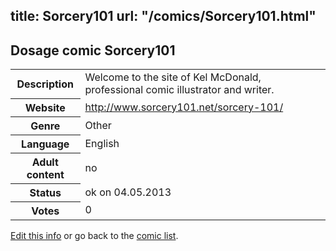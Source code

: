 title: Sorcery101
url: "/comics/Sorcery101.html"
---
Dosage comic Sorcery101
-----------------------------------------

<p id="msg"></p>
<script type="text/javascript">
if (window.location.search === '?edit_info_mail=sent_ok') {
  var elem = document.getElementById("msg");
  elem.innerHTML = 'Edited information sucessfully sent for review, which is usually done daily. Thanks!';
  elem.className = 'ok';
}
</script>
<table class="comicinfo">
<tr>
<th>Description</th><td>Welcome to the site of Kel McDonald, professional comic illustrator and writer.</td>
</tr>
<tr>
<th>Website</th><td><a href="http://www.sorcery101.net/sorcery-101/">http://www.sorcery101.net/sorcery-101/</a></td>
</tr>
<tr>
<th>Genre</th><td>Other</td>
</tr>
<tr>
<th>Language</th><td>English</td>
</tr>
<tr>
<th>Adult content</th><td>no</td>
</tr>
<tr>
<th>Status</th><td>ok on 04.05.2013</td>
</tr>
<tr>
<th>Votes</th><td>0</td>
</tr>
</table>

[Edit this info](Sorcery101_edit.html) or go back to the [comic list](../comic-index.html).
